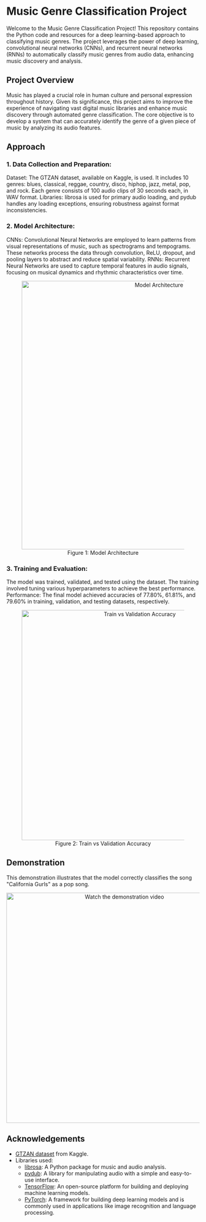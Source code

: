# Music Genre Classification Project

Welcome to the Music Genre Classification Project! This repository contains the Python code and resources for a deep learning-based approach to classifying music genres. The project leverages the power of deep learning, convolutional neural networks (CNNs), and recurrent neural networks (RNNs) to automatically classify music genres from audio data, enhancing music discovery and analysis.

## Project Overview
Music has played a crucial role in human culture and personal expression throughout history. Given its significance, this project aims to improve the experience of navigating vast digital music libraries and enhance music discovery through automated genre classification. The core objective is to develop a system that can accurately identify the genre of a given piece of music by analyzing its audio features.

## Approach
### 1. Data Collection and Preparation:
Dataset: The GTZAN dataset, available on Kaggle, is used. It includes 10 genres: blues, classical, reggae, country, disco, hiphop, jazz, metal, pop, and rock. Each genre consists of 100 audio clips of 30 seconds each, in WAV format.
Libraries: librosa is used for primary audio loading, and pydub handles any loading exceptions, ensuring robustness against format inconsistencies.

### 2. Model Architecture:
CNNs: Convolutional Neural Networks are employed to learn patterns from visual representations of music, such as spectrograms and tempograms. These networks process the data through convolution, ReLU, dropout, and pooling layers to abstract and reduce spatial variability.
RNNs: Recurrent Neural Networks are used to capture temporal features in audio signals, focusing on musical dynamics and rhythmic characteristics over time.

<div align="center">

  <figure>
    <img width="700" alt="Model Architecture" src="https://github.com/user-attachments/assets/979a9185-c1f7-4633-802d-878cf6bce9fa">
    <div align="center">
        <figcaption style="text-align: center;">Figure 1: Model Architecture</figcaption>
    </div>
  </figure>
  
</div>

### 3. Training and Evaluation:
The model was trained, validated, and tested using the dataset. The training involved tuning various hyperparameters to achieve the best performance.
Performance: The final model achieved accuracies of 77.80%, 61.81%, and 79.60% in training, validation, and testing datasets, respectively.

<div align="center">

  <figure>
    <img width="600" alt="Train vs Validation Accuracy" src="https://github.com/user-attachments/assets/53a37677-800d-42c6-9fe7-cf7ce8551801">
    <div align="center"
        <figcaption> Figure 2: Train vs Validation Accuracy </figcaption>
    </div>
  </figure>
  
</div>

## Demonstration
This demonstration illustrates that the model correctly classifies the song "California Gurls" as a pop song.
<div align="center">
  <a href="https://youtu.be/ofdyUeqrXY4">
    <img src="https://img.youtube.com/vi/ofdyUeqrXY4/maxresdefault.jpg" alt="Watch the demonstration video" width="600" />
  </a>
</div>

## Acknowledgements
- [GTZAN dataset](https://www.kaggle.com/datasets/andradaolteanu/gtzan-dataset-music-genre-classification) from Kaggle.
- Libraries used: 
  - [librosa](https://librosa.org/): A Python package for music and audio analysis.
  - [pydub](https://pydub.com/): A library for manipulating audio with a simple and easy-to-use interface.
  - [TensorFlow](https://www.tensorflow.org/): An open-source platform for building and deploying machine learning models.
  - [PyTorch]([https://www.tensorflow.org/](https://pytorch.org/)): A framework for building deep learning models and is commonly used in applications like image recognition and language processing.
